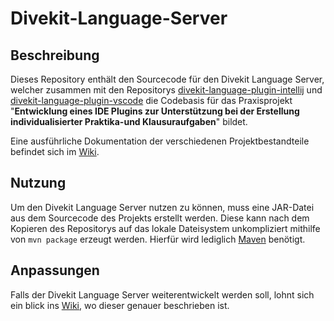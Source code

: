 # Divekit-Language-Server

## Beschreibung

Dieses Repository enthält den Sourcecode für den Divekit Language Server,
welcher zusammen mit den Repositorys [divekit-language-plugin-intellij](https://github.com/divekit/divekit-language-plugin-intellij)
und [divekit-language-plugin-vscode](https://github.com/divekit/divekit-language-plugin-vscode) die Codebasis für das Praxisprojekt
"**Entwicklung eines IDE Plugins zur Unterstützung bei der Erstellung individualisierter Praktika-und Klausuraufgaben**" bildet.

Eine ausführliche Dokumentation der verschiedenen Projektbestandteile befindet sich im [Wiki](https://github.com/divekit/divekit-language-server/wiki).

## Nutzung

Um den Divekit Language Server nutzen zu können, muss eine JAR-Datei aus dem Sourcecode des Projekts erstellt werden. 
Diese kann nach dem Kopieren des Repositorys auf das lokale Dateisystem unkompliziert mithilfe von ``mvn package`` erzeugt werden.
Hierfür wird lediglich [Maven](https://maven.apache.org/install.html) benötigt. 

## Anpassungen

Falls der Divekit Language Server weiterentwickelt werden soll, lohnt sich ein blick ins [Wiki](https://github.com/divekit/divekit-language-server/wiki), wo dieser 
genauer beschrieben ist.